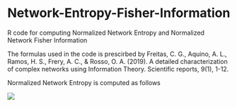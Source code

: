 # Network-Entropy-Fisher-Information
R code for computing Normalized Network Entropy and Normalized Network Fisher Information

The formulas used in the code is prescirbed by 
Freitas, C. G., Aquino, A. L., Ramos, H. S., Frery, A. C., & Rosso, O. A. (2019). A detailed characterization of complex networks using Information Theory. Scientific reports, 9(1), 1-12.

Normalized Network Entropy is computed as follows

<img src="https://quicklatex.com/cache3/de/ql_0638c02ecea0042622f31c1409c1dede_l3.png">
